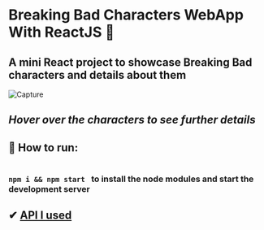 # Breaking Bad Characters WebApp With ReactJS 🧪

## A mini React project to showcase Breaking Bad characters and details about them 

![Capture](https://user-images.githubusercontent.com/55017730/102918075-4eadaa80-44ac-11eb-99ad-ccfb1ed3f3df.PNG)

## *Hover over the characters to see further details*


## 🧤 How to run:

 ### <code> npm i && npm start </code> to install the node modules and start the development server

##  ✔ [API I used](https://breakingbadapi.com/documentation)

